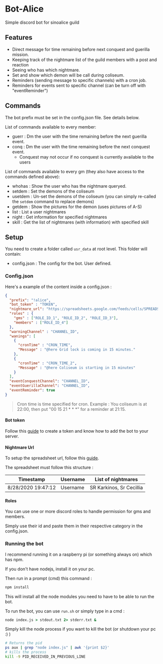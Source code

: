 # Bot-Alice

Simple discord bot for sinoalice guild

## Features

- Direct message for time remaining before next conquest and guerilla mission.
- Keeping track of the nightmare list of the guild members with a post and reaction
- Seeing who has which nightmare.
- Set and show which demon will be call during coliseum.
- Reminders (sending message to specific channels) with a cron job.
- Reminders for events sent to specific channel (can be turn off with "eventReminder")

## Commands

The bot prefix must be set in the config.json file. See details below.

List of commands available to every member:

- guerr : Dm the user with the time remaining before the next guerilla event.
- conq : Dm the user with the time remaining before the next conquest event.
  - Conquest may not occur if no conquest is currently available to the users

List of commands available to every gm (they also have access to the commands defined above):

- whohas : Show the user who has the nightmare queryed.
- setdem : Set the demons of the coliseum
- usetdem : Un-set the demons of the coliseum (you can simply re-called the `setdem` command to replace demons)
- getdem : Show the pictures for the demon (uses pictures of A-S)
- list : List a user nightmares
- night : Get information for specified nightmares
- skill : Get the list of nightmares (with information) with specified skill

## Setup

You need to create a folder called `usr_data` at root level. This folder will contain:

- config.json : The config for the bot. User defined.

### Config.json

Here's a example of the content inside a config.json :

```json
{
  "prefix": "!alice",
  "bot_token" : "TOKEN",
  "nightmare_url": "https://spreadsheets.google.com/feeds/cells/SPREADSHEETID/1/public/full?alt=json",
  "roles" : {
    "gms" : ["ROLE_ID_1", "ROLE_ID_2", "ROLE_ID_3"],
    "members" : ["ROLE_ID_4"]
  },
  "warningChannel" : "CHANNEL_ID",
  "wanings": [
    {
      "cronTime" : "CRON_TIME",
      "Message" : "@here Grid lock is coming in 15 minutes."
    },
    {
      "cronTime" : "CRON_TIME_2",
      "Message" : "@here Coliseum is starting in 15 minutes"
    }
  ],
  "eventConquestChannel": "CHANNEL_ID",
  "eventGuerillaChannel": "CHANNEL_ID",
  "eventReminder": true
}
```
> Cron time is time specified for cron. Example : You coliseum is at 22:00, then put "00 15 21 * * *" for a reminder at 21:15.

#### Bot token

Follow this [guide](https://www.digitaltrends.com/gaming/how-to-make-a-discord-bot/) to create a token and know how to add the bot to your server.

#### Nightmare Url
To setup the spreadsheet url, follow this [guide](https://coderwall.com/p/duapqq/use-a-google-spreadsheet-as-your-json-backend).

The spreadsheet must follow this structure :

Timestamp | Username | List of nightmares
--|--|--
8/28/2020 19:47:12 | Username | SR Karkinos, Sr Cecillia

#### Roles

You can use one or more discord roles to handle permission for gms and members. 

Simply use their id and paste them in their respective category in the config.json.

### Running the bot

I recommend running it on a raspberry pi (or something always on) which has npm.

If you don't have nodejs, install it on your pc.

Then run in a prompt (cmd) this command :

```bash
npm install
```

This will install all the node modules you need to have to be able to run the bot.

To run the bot, you can use `run.sh` or simply type in a cmd :

```cmd
node index.js > stdout.txt 2> stderr.txt &
```

Simply kill the node process if you want to kill the bot (or shutdown your pc :) )

```bash
# Returns the pid
ps aux | grep "node index.js" | awk '{print $2}'
# kills the process
kill -9 PID_RECEIVED_IN_PREVIOUS_LINE
```